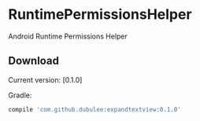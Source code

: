 # RuntimePermissionsHelper
Android Runtime Permissions Helper

Download
--------

Current version: [0.1.0]

Gradle:
```groovy
compile 'com.github.dubulee:expandtextview:0.1.0'
```
